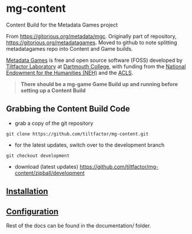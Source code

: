 mg-content
==========

Content Build for the Metadata Games project

From https://gitorious.org/metadata/mgc.
Originally part of repository, https://gitorious.org/metadatagames.
Moved to github to note splitting metadatagames repo into Content and Game builds.

[Metadata Games](http://www.metadatagames.org/) is free and open source software (FOSS)
developed by [Tiltfactor Laboratory](http://www.tiltfactor.org/) at [Dartmouth College](http://www.dartmouth.edu/),
with funding from the [National Endowment for the Humanities (NEH)](http://www.neh.gov/) and the [ACLS](http://www.acls.org/).

>__There should be a mg-game Game Build up and running before setting up a Content Build__

## Grabbing the Content Build Code ##

* grab a copy of the git repository
```
git clone https://github.com/tiltfactor/mg-content.git
```

* for the latest updates, switch over to the development branch
```
git checkout development
```

* download
(latest updates) https://github.com/tiltfactor/mg-content/zipball/development

## [Installation](documentation/install_contentapp.md) ##

## [Configuration](documentation/configure_contentapp.md) ##

Rest of the docs can be found in the documentation/ folder.



